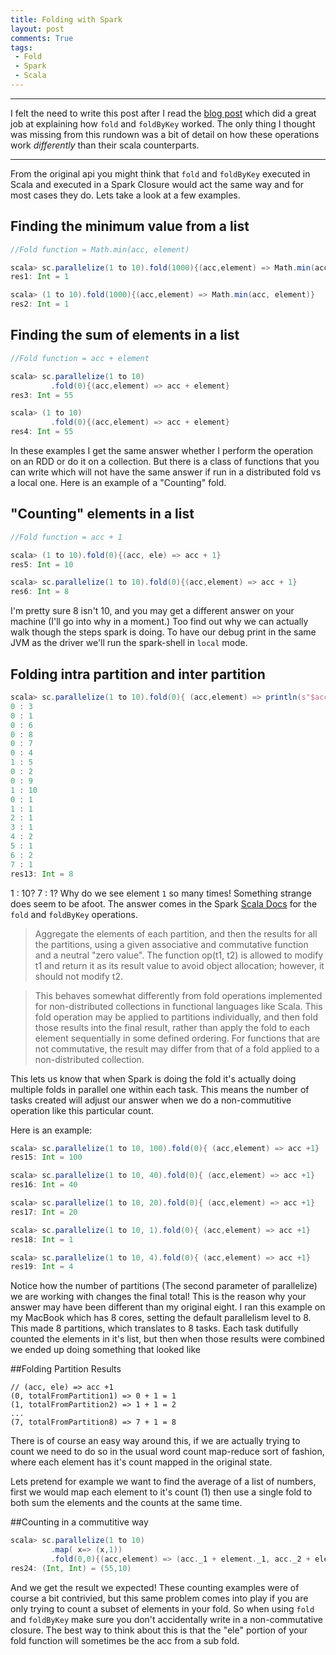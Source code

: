 ```yaml
---
title: Folding with Spark
layout: post
comments: True
tags:
 - Fold
 - Spark
 - Scala
---
```


---
I felt the need to write this post after I read the [blog post](http://blog.madhukaraphatak.com/spark-rdd-fold/)
which did a great job at explaining how `fold` and `foldByKey` worked. The only thing I thought 
was missing from this rundown was a bit of detail on how these operations work *differently* than 
their scala counterparts.

---

From the original api you might think that `fold` and `foldByKey` executed in Scala and
executed in a Spark Closure would act the same way and for most cases they do. Lets take a look
at a few examples.

## Finding the minimum value from a list

```scala
//Fold function = Math.min(acc, element)

scala> sc.parallelize(1 to 10).fold(1000){(acc,element) => Math.min(acc, element)}
res1: Int = 1

scala> (1 to 10).fold(1000){(acc,element) => Math.min(acc, element)}
res2: Int = 1
```
    
## Finding the sum of elements in a list

```scala
//Fold function = acc + element

scala> sc.parallelize(1 to 10)
         .fold(0){(acc,element) => acc + element}
res3: Int = 55

scala> (1 to 10)
         .fold(0){(acc,element) => acc + element}
res4: Int = 55
```

    
In these examples I get the same answer whether I perform the operation on an RDD or do it on
a collection. But there is a class of functions that you can write which will not have the same 
answer if run in a distributed fold vs a local one. Here is an example of a "Counting" fold.

## "Counting" elements in a list 

```scala
//Fold function = acc + 1

scala> (1 to 10).fold(0){(acc, ele) => acc + 1}
res5: Int = 10

scala> sc.parallelize(1 to 10).fold(0){(acc,element) => acc + 1}
res6: Int = 8
```
    
I'm pretty sure 8 isn't 10, and you may get a different answer on your machine (I'll go into why in 
a moment.) Too find out why we can actually walk though the steps spark is doing. To have our debug
print in the same JVM as the driver we'll run the spark-shell in `local` mode. 

## Folding intra partition and inter partition

```scala
scala> sc.parallelize(1 to 10).fold(0){ (acc,element) => println(s"$acc : $element"); acc + 1}
0 : 3
0 : 1
0 : 6
0 : 8
0 : 7
0 : 4
1 : 5
0 : 2
0 : 9
1 : 10
0 : 1
1 : 1
2 : 1
3 : 1
4 : 2
5 : 1
6 : 2
7 : 1
res13: Int = 8
```
    
1 : 10? 7 : 1? Why do we see element `1` so many times! Something strange does seem to be afoot. 
The answer comes in the Spark 
[Scala Docs](http://spark.apache.org/docs/latest/api/scala/index.html#org.apache.spark.rdd.RDD) 
for the `fold` and `foldByKey` operations. 

> Aggregate the elements of each partition, and then the results for all the partitions, 
using a given associative and commutative function and a neutral "zero value". The function 
op(t1, t2) is allowed to modify t1 and return it as its result value to avoid object allocation; 
however, it should not modify t2.

> This behaves somewhat differently from fold operations implemented for non-distributed collections 
in functional languages like Scala. This fold operation may be applied to partitions individually, 
and then fold those results into the final result, rather than apply the fold to each element 
sequentially in some defined ordering. For functions that are not commutative, the result may 
differ from that of a fold applied to a non-distributed collection.

This lets us know that when Spark is doing the fold it's actually doing multiple folds in parallel
one within each task. This means the number of tasks created will adjust our answer when we do a 
non-commutitive operation like this particular count.

Here is an example:
```scala
scala> sc.parallelize(1 to 10, 100).fold(0){ (acc,element) => acc +1}
res15: Int = 100

scala> sc.parallelize(1 to 10, 40).fold(0){ (acc,element) => acc +1}
res16: Int = 40

scala> sc.parallelize(1 to 10, 20).fold(0){ (acc,element) => acc +1}
res17: Int = 20

scala> sc.parallelize(1 to 10, 1).fold(0){ (acc,element) => acc +1}
res18: Int = 1

scala> sc.parallelize(1 to 10, 4).fold(0){ (acc,element) => acc +1}
res19: Int = 4
```
    
Notice how the number of partitions (The second parameter of parallelize) we are working with 
changes the final total! This is the reason why your answer may have been different than my original 
eight. I ran this example on my MacBook which has 8 cores, setting the default parallelism level to 8. 
This made 8 partitions, which translates to 8 tasks. Each task dutifully counted the elements in it's list, 
but then when those results were combined we ended up doing something that looked like

##Folding Partition Results

```
// (acc, ele) => acc +1
(0, totalFromPartition1) => 0 + 1 = 1
(1, totalFromPartition2) => 1 + 1 = 2
...
(7, totalFromPartition8) => 7 + 1 = 8
```
    
There is of course an easy way around this, if we are actually trying to count we need to do so in
the usual word count map-reduce sort of fashion, where each element has it's count mapped in the original
state.

Lets pretend for example we want to find the average of a list of numbers, first we would map each
element to it's count (1) then use a single fold to both sum the elements and the counts at the
same time.

##Counting in a commutitive way

```scala
scala> sc.parallelize(1 to 10)
         .map( x=> (x,1))
         .fold(0,0){(acc,element) => (acc._1 + element._1, acc._2 + element._2)}
res24: (Int, Int) = (55,10)
```
    
And we get the result we expected! These counting examples were of course a bit contrivied, but this
same problem comes into play if you are only trying to count a subset of elements in your fold. So 
when using `fold` and `foldByKey` make sure you don't accidentally write in a non-commutative closure. 
The best way to think about this is that the "ele" portion of your fold function will sometimes 
be the acc from a sub fold.

